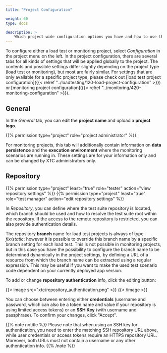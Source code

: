```yaml
---
title: "Project Configuration"

weight: 60
type: docs

description: >
    Which project wide configuration options you have and how to use them.
---
```


To configure either a load test or monitoring project, select _Configuration_ in the project menu on the left. In the project configuration, there are several tabs for all kinds of settings that will be applied globally to the project. The contents and possible settings differ slightly depending on the project type (load test or monitoring), but most are fairly similar. For settings that are only available for a specific project type, please check out [load test project configuration]({{< relref "../loadtesting/120-load-project-configuration" >}}) or [monitoring project configuration]({{< relref "../monitoring/420-monitoring-configuration" >}}).

## General 

In the _General_ tab, you can edit the **project name** and upload a **project logo**. 

{{% permission type="project" role="project administrator" %}}

For monitoring projects, this tab will additionally contain information on **data persistence** and the **execution environment** where the monitoring scenarios are running in. These settings are for your information only and can be changed by XTC administrators only.

## Repository

{{% permission type="project" least="true" role="tester" action="view repository settings" %}}
{{% permission type="project" least="true" role="test manager" action="edit repository settings" %}}

In _Repository_, you can define where the test suite repository is located, which branch should be used and how to resolve the test suite root within the repository. If the access to the remote repository is restricted, you can also provide authentication details.

The repository **branch** name for load test projects is always of type _fix/static_; however it is possible to override this branch name by a specific branch setting for each load test. This is not possible in monitoring projects, but in this case you have the possibility to configure the branch name to be determined dynamically in the project settings, by defining a URL of a resource from which the branch name can be extracted using a regular expression. This may be useful if you want to make the used test scenario code dependent on your currently deployed app version.

To add or change **repository authentication** info, click the editing button:

{{< image src="xtc/repository_authentication.png" >}}
{{< /image >}} 

You can choose between entering either **credentials** (username and password, which can also be a token name and value if your repository is using limited access tokens) or an **SSH Key** (with username and passphrase). To confirm your changes, click "Accept".

{{% note notitle %}}
Please note that when using an SSH key for authentication, you need to enter the matching SSH repository URL above, while user credentials or access tokens require an HTTPS repository URL. Moreover, both URLs must not contain a username or any other authentication info.
{{% /note %}}
